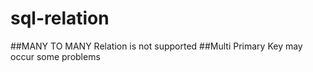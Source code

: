 # sql-relation
##MANY TO MANY Relation is not supported
##Multi Primary Key may occur some problems

